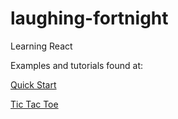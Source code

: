 # laughing-fortnight
Learning React

Examples and tutorials found at:

[Quick Start](https://facebook.github.io/react/docs/installation.html)

[Tic Tac Toe](https://facebook.github.io/react/tutorial/tutorial.html)
